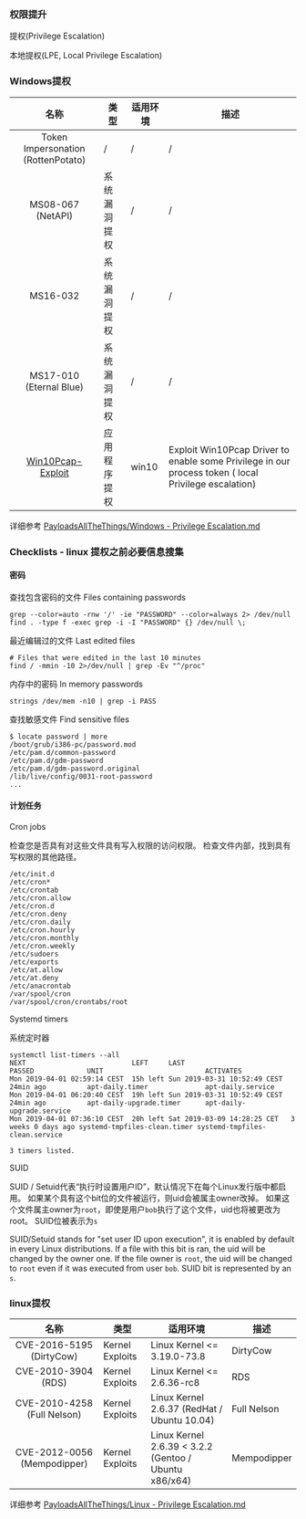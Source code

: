 ### 权限提升

提权(Privilege Escalation)

本地提权(LPE, Local Privilege Escalation)


### Windows提权


|名称|类型|适用环境|描述|
|:-------------:|--|--|-----|
|Token Impersonation (RottenPotato)|/|/|/|
|MS08-067 (NetAPI)|系统漏洞提权|/|/|
|MS16-032|系统漏洞提权|/|/|
|MS17-010 (Eternal Blue)|系统漏洞提权|/|/|
|[Win10Pcap-Exploit](https://github.com/Rootkitsmm/Win10Pcap-Exploit)|应用程序提权|win10|Exploit Win10Pcap Driver to enable some Privilege in our process token ( local Privilege escalation)|

详细参考 [PayloadsAllTheThings/Windows - Privilege Escalation.md](https://github.com/swisskyrepo/PayloadsAllTheThings/blob/master/Methodology%20and%20Resources/Windows%20-%20Privilege%20Escalation.md#token-impersonation-rottenpotato)


### Checklists - linux 提权之前必要信息搜集

#### 密码

查找包含密码的文件
Files containing passwords
```
grep --color=auto -rnw '/' -ie "PASSWORD" --color=always 2> /dev/null
find . -type f -exec grep -i -I "PASSWORD" {} /dev/null \;
```

最近编辑过的文件
Last edited files
```
# Files that were edited in the last 10 minutes
find / -mmin -10 2>/dev/null | grep -Ev "^/proc"
```

内存中的密码
In memory passwords
```
strings /dev/mem -n10 | grep -i PASS
```


查找敏感文件
Find sensitive files

```
$ locate password | more           
/boot/grub/i386-pc/password.mod
/etc/pam.d/common-password
/etc/pam.d/gdm-password
/etc/pam.d/gdm-password.original
/lib/live/config/0031-root-password
...
```


#### 计划任务

Cron jobs

检查您是否具有对这些文件具有写入权限的访问权限。
检查文件内部，找到具有写权限的其他路径。
```
/etc/init.d
/etc/cron*
/etc/crontab
/etc/cron.allow
/etc/cron.d 
/etc/cron.deny
/etc/cron.daily
/etc/cron.hourly
/etc/cron.monthly
/etc/cron.weekly
/etc/sudoers
/etc/exports
/etc/at.allow
/etc/at.deny
/etc/anacrontab
/var/spool/cron
/var/spool/cron/crontabs/root
```


Systemd timers

系统定时器
```
systemctl list-timers --all
NEXT                          LEFT     LAST                          PASSED             UNIT                         ACTIVATES
Mon 2019-04-01 02:59:14 CEST  15h left Sun 2019-03-31 10:52:49 CEST  24min ago          apt-daily.timer              apt-daily.service
Mon 2019-04-01 06:20:40 CEST  19h left Sun 2019-03-31 10:52:49 CEST  24min ago          apt-daily-upgrade.timer      apt-daily-upgrade.service
Mon 2019-04-01 07:36:10 CEST  20h left Sat 2019-03-09 14:28:25 CET   3 weeks 0 days ago systemd-tmpfiles-clean.timer systemd-tmpfiles-clean.service

3 timers listed.
```


SUID

SUID / Setuid代表“执行时设置用户ID”，默认情况下在每个Linux发行版中都启用。
如果某个具有这个bit位的文件被运行，则uid会被属主owner改掉。 
如果这个文件属主owner为`root`，即使是用户`bob`执行了这个文件，uid也将被更改为root。 SUID位被表示为`s`

SUID/Setuid stands for "set user ID upon execution", it is enabled by default in every Linux distributions. 
If a file with this bit is ran, the uid will be changed by the owner one.
If the file owner is `root`, the uid will be changed to `root` even if it was executed from user `bob`.
SUID bit is represented by an `s`.




### linux提权

|名称|类型|适用环境|描述|
|:-------------:|--|--|-----|
|CVE-2016-5195 (DirtyCow)|Kernel Exploits|Linux Kernel <= 3.19.0-73.8|DirtyCow|
|CVE-2010-3904 (RDS)|Kernel Exploits| Linux Kernel <= 2.6.36-rc8|RDS|
|CVE-2010-4258 (Full Nelson)|Kernel Exploits|Linux Kernel 2.6.37 (RedHat / Ubuntu 10.04)|Full Nelson|
|CVE-2012-0056 (Mempodipper)|Kernel Exploits|Linux Kernel 2.6.39 < 3.2.2 (Gentoo / Ubuntu x86/x64)|Mempodipper |

详细参考 [PayloadsAllTheThings/Linux - Privilege Escalation.md](https://github.com/swisskyrepo/PayloadsAllTheThings/blob/master/Methodology%20and%20Resources/Linux%20-%20Privilege%20Escalation.md)
